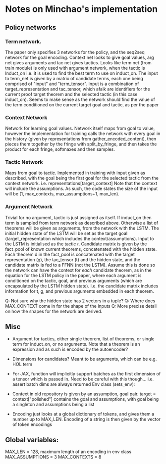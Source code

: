 # Notes on Minchao's implementation

## Policy networks
### Term network.
 The paper only specifies 3 networks for the policy, and the seq2seq network for the goal encoding. Context net looks to give goal values, arg net gives arguments and tac net gives tactics. Looks like term net (from train module) is only used with argument network, when the tactic is Induct\_on i.e. it is used to find the best term to use on induct\_on. The input to term\_net is given by a matrix of candidate terms, each one being comprised of "input" and "term\_tensor". Input is a combination of target\_representation and tac\_tensor, which afaik are identifiers for the current proof target theorem and the selected tactic (in this case induct\_on). Seems to make sense as the network should find the value of the term conditioned on the current target goal and tactic, as per the paper 

### Context Network
Network for learning goal values. Network itself maps from goal to value, however the implementation for training calls the network with every goal in the history (given by representations from gather\_encoded\_content), then pieces them together by the fringe with split\_by\_fringe, and then takes the product for each fringe, softmaxes and then samples. 

### Tactic Network
Maps from goal to tactic. Implemented in training with input given as described, with the goal being the first goal for the selected tactic from the context network. i.e. representations[target\_context]
Note that the context will include the assumptions. As such, the code states the size of the input will be  (1, max\_contexts, max\_assumptions+1, max\_len). 

### Argument Network 

Trivial for no argument, tactic is just assigned as itself. If induct\_on then term is sampled from term network as described above. Otherwise a list of theorems will be given as arguments, from the network with the LSTM. The initial hidden state of the LSTM will be set as the target goal (target\_representation which includes the context/assumptions). Input to the LSTM is initialised as the tactic $t$.
Candidate matrix is given by the fact\_pool of known current theorems, concatenated with the hidden state. Each theorem d in the fact\_pool is concatenated with the target representation (g), the tac\_tensor (t)  and the hidden state, and the candidate matrix is fed to a FFNN (not the LSTM). Assume this is done so the network can have the context for *each* candidate theorem, as in the equation for the LSTM policy in the paper, where each argument is conditioned on the tactic, goal, and previous arguments (which are encapsulated by the LSTM hidden state). I.e. the candidate matrix includes information for t, g, and previous arguments embedded in each theorem. 
 

Q: Not sure why the hidden state has 2 vectors in a tuple? 
Q: Where does MAX\_CONTEXT come in for the shape of the inputs
Q: More precise detail on how the shapes for the network are derived. 


## Misc
- Argument for tactics, either single theorem, list of theorems, or single term for induct\_on, or no arguments. Note that a theorem is an expression and as such is encoded by the autoencoder? 
- Dimensions for candidates? Meant to be arguments, which can be e.g. HOL term

- For JAX, function will implicitly support batches as the first dimension of a tensor which is passed in. Need to be careful with this though... i.e. assert batch dims are always returned
Env class (sets\_env):

- Context in old repository is given by an assumption, goal pair. target = context["polished"] contains the goal and assumptions, with goal being a singleton and assumptions being a list

- Encoding just looks at a global dictionary of tokens, and gives them a number up to MAX\_LEN. Encoding of a string is then given by the vector of token encodings

## Global variables:


MAX\_LEN = 128, maximum length of an encoding in env class
MAX\_ASSUMPTIONS = 3
MAX\_CONTEXTS = 8

